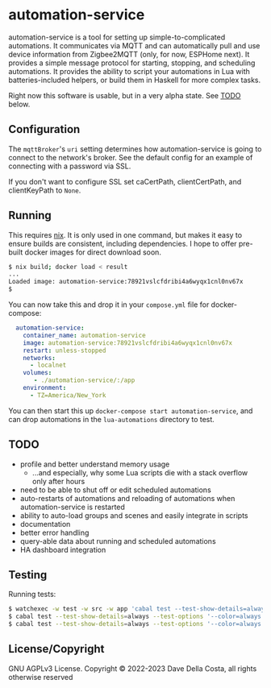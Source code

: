 # automation-service

automation-service is a tool for setting up simple-to-complicated automations. It communicates via MQTT and can automatically pull and use device information from Zigbee2MQTT (only, for now, ESPHome next). It provides a simple message protocol for starting, stopping, and scheduling automations. It provides the ability to script your automations in Lua with batteries-included helpers, or build them in Haskell for more complex tasks.

Right now this software is usable, but in a very alpha state. See [TODO](#todo) below.


## Configuration

The `mqttBroker`'s `uri` setting determines how automation-service is going to connect to the network's broker. See the default config for an example of connecting with a password via SSL. 

If you don't want to configure SSL set caCertPath, clientCertPath, and clientKeyPath to `None`.


## Running

This requires [nix](https://nixos.org/download.html). It is only used in one command, but makes it easy to ensure builds are consistent, including dependencies. I hope to offer pre-built docker images for direct download soon.

```bash
$ nix build; docker load < result
...
Loaded image: automation-service:78921vslcfdribi4a6wyqx1cnl0nv67x
$

```

You can now take this and drop it in your `compose.yml` file for docker-compose:

```yaml
  automation-service:
    container_name: automation-service
    image: automation-service:78921vslcfdribi4a6wyqx1cnl0nv67x
    restart: unless-stopped
    networks:
      - localnet
    volumes:
       - ./automation-service/:/app
    environment:
      - TZ=America/New_York
```

You can then start this up `docker-compose start automation-service`, and can drop automations in the `lua-automations` directory to test.


## TODO

* profile and better understand memory usage
  * ...and especially, why some Lua scripts die with a stack overflow only after hours
* need to be able to shut off or edit scheduled automations
* auto-restarts of automations and reloading of automations when automation-service is restarted
* ability to auto-load groups and scenes and easily integrate in scripts
* documentation
* better error handling
* query-able data about running and scheduled automations
* HA dashboard integration


## Testing

Running tests:

```bash
$ watchexec -w test -w src -w app 'cabal test --test-show-details=always --test-options "--color=always"'
$ cabal test --test-show-details=always --test-options '--color=always -l -p Unit'
$ cabal test --test-show-details=always --test-options '--color=always -l -p Integration'
```


## License/Copyright

GNU AGPLv3 License. Copyright © 2022-2023 Dave Della Costa, all rights otherwise reserved
